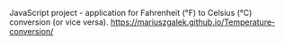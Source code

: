 JavaScript project - application for Fahrenheit (°F) to Celsius (°C) conversion (or vice versa).
https://mariuszgalek.github.io/Temperature-conversion/

